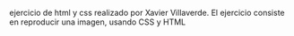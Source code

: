 ejercicio de html y css realizado por Xavier Villaverde. 
El ejercicio consiste en reproducir una imagen, usando CSS y HTML

